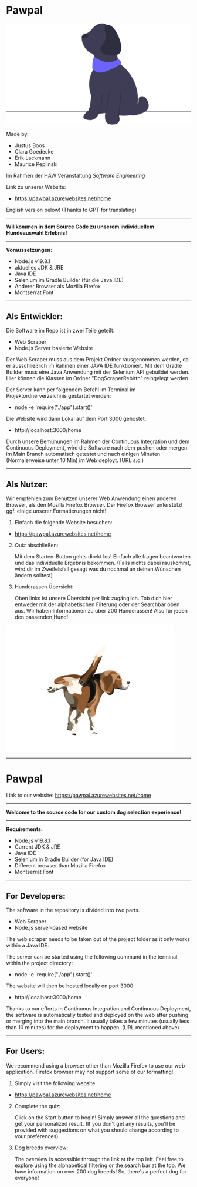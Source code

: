 # Pawpal

![Alt text](pictures/undraw_dog_c7i6.svg)


Made by:
- Justus Boos
- Clara Goedecke
- Erik Lackmann
- Maurice Peplinski

Im Rahmen der HAW Veranstaltung *Software Engineering*

Link zu unserer Website:                              
- https://pawpal.azurewebsites.net/home             


English version below! (Thanks to GPT for translating)

*******************************************************************************
**Willkommen in dem Source Code zu unserem individuellem Hundeauswahl Erlebnis!**
*******************************************************************************


 **Voraussetzungen:**
  - Node.js v19.8.1
  - aktuelles JDK & JRE
  - Java IDE
  - Selenium im Gradle Builder (für die Java IDE)
  - Anderer Browser als Mozilla Firefox
  - Montserrat Font


*******************************************************************************
## Als Entwickler:

Die Software im Repo ist in zwei Teile geteilt. 
- Web Scraper
- Node.js Server basierte Website

Der Web Scraper muss aus dem Projekt Ordner rausgenommen werden, da er ausschließlich im Rahmen einer JAVA IDE funktioniert.
Mit dem Gradle Builder muss eine Java Anwendung mit der Selenium API gebuildet werden.
Hier können die Klassen im Ordner "DogScraperRebirth" reingelegt werden.

Der Server kann per folgendem Befehl im Terminal im Projektordnerverzeichnis gestartet werden:
  
  - node -e 'require(\"./app\").start()'

Die Website wird dann Lokal auf dem Port 3000 gehostet:

  - http://localhost:3000/home

Durch unsere Bemühungen im Rahmen der Continuous Integration und dem Continuous Deployment, wird die Software nach dem pushen oder mergen im Main Branch
automatisch getestet und nach einigen Minuten (Normalerweise unter 10 Min) im Web deployt. (URL s.o.)

********************************************************************************
## Als Nutzer:

Wir empfehlen zum Benutzen unserer Web Anwendung einen anderen Browser, als den Mozilla Firefox Browser.
Der Firefox Browser unterstützt ggf. einige unserer Formatierungen nicht!

1. Einfach die folgende Website besuchen:

  - https://pawpal.azurewebsites.net/home

2. Quiz abschließen:

   Mit dem Starten-Button gehts direkt los! Einfach alle fragen beantworten und das individuelle Ergebnis bekommen.
   (Falls nichts dabei rauskommt, wird dir im Zweifelsfall gesagt was du nochmal an deinen Wünschen ändern solltest)

3. Hunderassen Übersicht:

   Oben links ist unsere Übersicht per link zugänglich. Tob dich hier entweder mit der alphabetischen Filterung oder der
   Searchbar oben aus. Wir haben Informationen zu über 200 Hunderassen! Also für jeden den passenden Hund!

![Alt text](pictures/beagle_rechts.png)
***************************************************************************************

# Pawpal

Link to our website:
https://pawpal.azurewebsites.net/home


*********************************************************************
**Welcome to the source code for our custom dog selection experience!**
*********************************************************************


**Requirements:**
- Node.js v19.8.1
- Current JDK & JRE
- Java IDE
- Selenium in Gradle Builder (for Java IDE)
- Different browser than Mozilla Firefox
- Montserrat Font

***************************************************************************************
## For Developers:

The software in the repository is divided into two parts.
- Web Scraper
- Node.js server-based website

The web scraper needs to be taken out of the project folder as it only works within a Java IDE.

The server can be started using the following command in the terminal within the project directory:

 - node -e 'require("./app").start()'

The website will then be hosted locally on port 3000:

 - http://localhost:3000/home

Thanks to our efforts in Continuous Integration and Continuous Deployment, the software is automatically 
tested and deployed on the web after pushing or merging into the main branch. 
It usually takes a few minutes (usually less than 10 minutes) for the deployment to happen. (URL mentioned above)

****************************************************************************************
## For Users:

We recommend using a browser other than Mozilla Firefox to use our web application.
Firefox browser may not support some of our formatting!

1. Simply visit the following website:
    
 - https://pawpal.azurewebsites.net/home
  

2. Complete the quiz:

    Click on the Start button to begin! Simply answer all the questions and get your personalized result.
    (If you don't get any results, you'll be provided with suggestions on what you should change according to your preferences)

3. Dog breeds overview:

    The overview is accessible through the link at the top left. Feel free to explore using the alphabetical filtering or the search bar at the top.
    We have information on over 200 dog breeds! So, there's a perfect dog for everyone!
